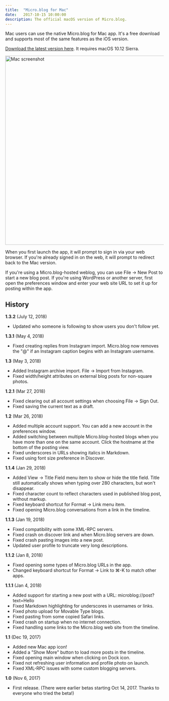 ```yaml
---
title:  "Micro.blog for Mac"
date:   2017-10-15 10:00:00
description: The official macOS version of Micro.blog.
---
```


Mac users can use the native Micro.blog for Mac app. It's a free download and supports most of the same features as the iOS version.

[Download the latest version here](https://s3.amazonaws.com/micro.blog/mac/Micro.blog_1.3.2.zip). It requires macOS 10.12 Sierra.

<img src="http://help.micro.blog/assets/images/mac_screenshot.jpg" width="600" height="716" alt="Mac screenshot" style="height: auto;" />

When you first launch the app, it will prompt to sign in via your web browser. If you're already signed in on the web, it will prompt to redirect back to the Mac version.

If you're using a Micro.blog-hosted weblog, you can use File → New Post to start a new blog post. If you're using WordPress or another server, first open the preferences window and enter your web site URL to set it up for posting within the app.

## History

**1.3.2** (July 12, 2018)

* Updated who someone is following to show users you don't follow yet.

**1.3.1** (May 4, 2018)

* Fixed creating replies from Instagram import. Micro.blog now removes the "@" if an Instagram caption begins with an Instagram username.

**1.3** (May 3, 2018)

* Added Instagram archive import. File → Import from Instagram.
* Fixed width/height attributes on external blog posts for non-square photos.

**1.2.1** (Mar 27, 2018)

* Fixed clearing out all account settings when choosing File → Sign Out.
* Fixed saving the current text as a draft.

**1.2** (Mar 26, 2018)

* Added multiple account support. You can add a new account in the preferences window.
* Added switching between multiple Micro.blog-hosted blogs when you have more than one on the same account. Click the hostname at the bottom of the posting view.
* Fixed underscores in URLs showing italics in Markdown.
* Fixed using font size preference in Discover.

**1.1.4** (Jan 29, 2018)

* Added View → Title Field menu item to show or hide the title field. Title still automatically shows when typing over 280 characters, but won't disappear.
* Fixed character count to reflect characters used in published blog post, without markup.
* Fixed keyboard shortcut for Format → Link menu item.
* Fixed opening Micro.blog conversations from a link in the timeline.

**1.1.3** (Jan 19, 2018)

* Fixed compatibility with some XML-RPC servers.
* Fixed crash on discover link and when Micro.blog servers are down.
* Fixed crash pasting images into a new post.
* Updated user profile to truncate very long descriptions.

**1.1.2** (Jan 8, 2018)

* Fixed opening some types of Micro.blog URLs in the app.
* Changed keyboard shortcut for Format → Link to ⌘-K to match other apps.

**1.1.1** (Jan 4, 2018)

* Added support for starting a new post with a URL: microblog://post?text=Hello
* Fixed Markdown highlighting for underscores in usernames or links.
* Fixed photo upload for Movable Type blogs.
* Fixed pasting from some copied Safari links.
* Fixed crash on startup when no internet connection.
* Fixed handling some links to the Micro.blog web site from the timeline.

**1.1** (Dec 19, 2017)

* Added new Mac app icon!
* Added a "Show More" button to load more posts in the timeline.
* Fixed opening main window when clicking on Dock icon.
* Fixed not refreshing user information and profile photo on launch.
* Fixed XML-RPC issues with some custom blogging servers.

**1.0** (Nov 6, 2017)

* First release. (There were earlier betas starting Oct 14, 2017. Thanks to everyone who tried the beta!)